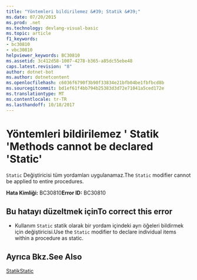 ```yaml
---
title: "Yöntemleri bildirilemez &#39; Statik &#39;"
ms.date: 07/20/2015
ms.prod: .net
ms.technology: devlang-visual-basic
ms.topic: article
f1_keywords:
- bc30810
- vbc30810
helpviewer_keywords: BC30810
ms.assetid: 3c412d58-1007-4278-b365-a85dc55ebe48
caps.latest.revision: "8"
author: dotnet-bot
ms.author: dotnetcontent
ms.openlocfilehash: c6036f6790f3b90f33834e21bfb04be1fbfbcd8b
ms.sourcegitcommit: bd1ef61f4bb794b25383d3d72e71041a5ced172e
ms.translationtype: MT
ms.contentlocale: tr-TR
ms.lasthandoff: 10/18/2017
---
```

# <a name="methods-cannot-be-declared-39static39"></a><span data-ttu-id="5de38-102">Yöntemleri bildirilemez &#39; Statik &#39;</span><span class="sxs-lookup"><span data-stu-id="5de38-102">Methods cannot be declared &#39;Static&#39;</span></span>
<span data-ttu-id="5de38-103">`Static` Değiştiricisi tüm yordamları uygulanamaz.</span><span class="sxs-lookup"><span data-stu-id="5de38-103">The `Static` modifier cannot be applied to entire procedures.</span></span>  
  
 <span data-ttu-id="5de38-104">**Hata Kimliği:** BC30810</span><span class="sxs-lookup"><span data-stu-id="5de38-104">**Error ID:** BC30810</span></span>  
  
## <a name="to-correct-this-error"></a><span data-ttu-id="5de38-105">Bu hatayı düzeltmek için</span><span class="sxs-lookup"><span data-stu-id="5de38-105">To correct this error</span></span>  
  
-   <span data-ttu-id="5de38-106">Kullanım `Static` statik olarak bir yordam içindeki ayrı öğeleri bildirmek için değiştiricisi.</span><span class="sxs-lookup"><span data-stu-id="5de38-106">Use the `Static` modifier to declare individual items within a procedure as static.</span></span>  
  
## <a name="see-also"></a><span data-ttu-id="5de38-107">Ayrıca Bkz.</span><span class="sxs-lookup"><span data-stu-id="5de38-107">See Also</span></span>  
 [<span data-ttu-id="5de38-108">Statik</span><span class="sxs-lookup"><span data-stu-id="5de38-108">Static</span></span>](../../visual-basic/language-reference/modifiers/static.md)
